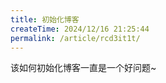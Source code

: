 ```yaml
---
title: 初始化博客
createTime: 2024/12/16 21:25:44
permalink: /article/rcd3it1t/
---
```


该如何初始化博客一直是一个好问题~